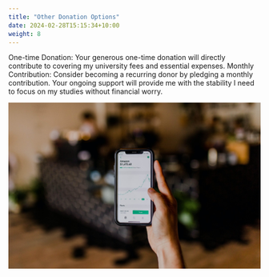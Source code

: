 ```yaml
---
title: "Other Donation Options"
date: 2024-02-28T15:15:34+10:00
weight: 8
---
```


One-time Donation: Your generous one-time donation will directly contribute to covering my university fees and essential expenses.
Monthly Contribution: Consider becoming a recurring donor by pledging a monthly contribution. Your ongoing support will provide me with the stability I need to focus on my studies without financial worry.

![Accounting Services](/images/austin-distel-nGc5RT2HmF0-unsplash.jpg)
